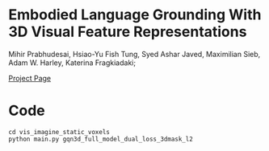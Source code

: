 # Embodied Language Grounding With 3D Visual Feature Representations
Mihir Prabhudesai, Hsiao-Yu Fish Tung, Syed Ashar Javed, Maximilian Sieb, Adam W. Harley, Katerina Fragkiadaki;

[Project Page](https://mihirp1998.github.io/project_pages/emblang/)


# Code
```
cd vis_imagine_static_voxels
python main.py gqn3d_full_model_dual_loss_3dmask_l2
```

